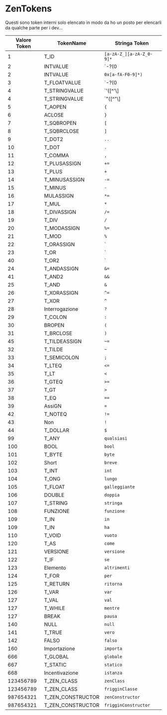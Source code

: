 # ZenTokens

Questi sono token interni solo elencato in modo da ho un posto per elencarli da qualche parte per i dev...

| Valore Token | TokenName           | Stringa Token                                               |
| ------------ | ------------------- | ----------------------------------------------------------- |
| 1            | T_ID                | `[a-zA-Z_][a-zA-Z_0-9]*`                                    |
| 2            | INTVALUE            | `\-?(0|[1-9][0-9]*)`                                       |
| 2            | INTVALUE            | `0x[a-fA-F0-9]*)`                                           |
| 3            | T_FLOATVALUE        | `\-?(0|[1-9][0-9]*)\.[0-9]+([eE][\+\-]?[0-9]+)?[fFdD]?` |
| 4            | T_STRINGVALUE       | `'([^'\\]|\\(['"\\/bfnrt]|u[0-9a-fA-F]{4}))*'`        |
| 4            | T_STRINGVALUE       | `"([^"\\]|\\(['"\\/bfnrt]|u[0-9a-fA-F]{4}))*"`        |
| 5            | T_AOPEN             | `{`                                                         |
| 6            | ACLOSE              | `}`                                                         |
| 7            | T_SQBROPEN          | `[`                                                         |
| 8            | T_SQBRCLOSE         | `]`                                                         |
| 9            | T_DOT2              | `..`                                                        |
| 10           | T_DOT               | `.`                                                         |
| 11           | T_COMMA             | `,`                                                         |
| 12           | T_PLUSASSIGN        | `+=`                                                        |
| 13           | T_PLUS              | `+`                                                         |
| 14           | T_MINUSASSIGN       | `-=`                                                        |
| 15           | T_MINUS             | `-`                                                         |
| 16           | MULASSIGN           | `*=`                                                        |
| 17           | T_MUL               | `*`                                                         |
| 18           | T_DIVASSIGN         | `/=`                                                        |
| 19           | T_DIV               | `/`                                                         |
| 20           | T_MODASSIGN         | `%=`                                                        |
| 21           | T_MOD               | `%`                                                         |
| 22           | T_ORASSIGN          | `|=`                                                        |
| 23           | T_OR                | `|`                                                         |
| 40           | T_OR2               | `||`                                                        |
| 24           | T_ANDASSIGN         | `&=`                                                    |
| 41           | T_AND2              | `&&`                                                |
| 25           | T_AND               | `&`                                                     |
| 26           | T_XORASSIGN         | `^=`                                                        |
| 27           | T_XOR               | `^`                                                         |
| 28           | Interrogazione      | `?`                                                         |
| 29           | T_COLON             | `:`                                                         |
| 30           | BROPEN              | `(`                                                         |
| 31           | T_BRCLOSE           | `)`                                                         |
| 45           | T_TILDEASSIGN       | `~=`                                                        |
| 32           | T_TILDE             | `~`                                                         |
| 33           | T_SEMICOLON         | `;`                                                         |
| 34           | T_LTEQ              | `<=`                                                     |
| 35           | T_LT                | `<`                                                      |
| 36           | T_GTEQ              | `>=`                                                     |
| 37           | T_GT                | `>`                                                      |
| 38           | T_EQ                | `==`                                                        |
| 39           | AssiGN              | `=`                                                         |
| 42           | T_NOTEQ             | `!=`                                                        |
| 43           | Non                 | `!`                                                         |
| 44           | T_DOLLAR            | `$`                                                         |
| 99           | T_ANY               | `qualsiasi`                                                 |
| 100          | BOOL                | `bool`                                                      |
| 101          | T_BYTE              | `byte`                                                      |
| 102          | Short               | `breve`                                                     |
| 103          | T_INT               | `int`                                                       |
| 104          | T_ONG               | `lungo`                                                     |
| 105          | T_FLOAT             | `galleggiante`                                              |
| 106          | DOUBLE              | `doppia`                                                    |
| 107          | T_STRING            | `stringa`                                                   |
| 108          | FUNZIONE            | `funzione`                                                  |
| 109          | T_IN                | `in`                                                        |
| 109          | T_IN                | `ha`                                                        |
| 110          | T_VOID              | `vuoto`                                                     |
| 120          | T_AS                | `come`                                                      |
| 121          | VERSIONE            | `versione`                                                  |
| 122          | T_IF                | `se`                                                        |
| 123          | Elemento            | `altrimenti`                                                |
| 124          | T_FOR               | `per`                                                       |
| 125          | T_RETURN            | `ritorna`                                                   |
| 126          | T_VAR               | `var`                                                       |
| 127          | T_VAL               | `val`                                                       |
| 127          | T_WHILE             | `mentre`                                                    |
| 127          | BREAK               | `pausa`                                                     |
| 140          | NULL                | `null`                                                      |
| 141          | T_TRUE              | `vero`                                                      |
| 142          | FALSO               | `falso`                                                     |
| 160          | Importazione        | `importa`                                                   |
| 666          | T_GLOBAL            | `globale`                                                   |
| 667          | T_STATIC            | `statico`                                                   |
| 668          | Incentivazione      | `istanza`                                                   |
| 123456789    | T_ZEN_CLASS       | `zenClass`                                                  |
| 123456789    | T_ZEN_CLASS       | `frigginClasse`                                             |
| 987654321    | T_ZEN_CONSTRUCTOR | `zenConstructor`                                            |
| 987654321    | T_ZEN_CONSTRUCTOR | `frigginConstructor`                                        |